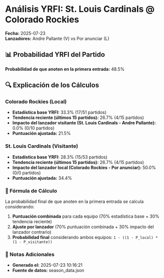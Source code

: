 # Análisis YRFI: St. Louis Cardinals @ Colorado Rockies

**Fecha:** 2025-07-23  
**Lanzadores:** Andre Pallante (V) vs Por anunciar (L)

## 📊 Probabilidad YRFI del Partido

**Probabilidad de que anoten en la primera entrada:** 48.5%

## 🔍 Explicación de los Cálculos

### Colorado Rockies (Local)
- **Estadística base YRFI:** 33.3% (17/51 partidos)
- **Tendencia reciente (últimos 15 partidos):** 26.7% (4/15 partidos)
- **Impacto del lanzador visitante (St. Louis Cardinals - Andre Pallante):** 0.0% (0/10 partidos)
- **Puntuación ajustada:** 21.5%

### St. Louis Cardinals (Visitante)
- **Estadística base YRFI:** 28.3% (15/53 partidos)
- **Tendencia reciente (últimos 15 partidos):** 26.7% (4/15 partidos)
- **Impacto del lanzador local (Colorado Rockies - Por anunciar):** 50.0% (0/0 partidos)
- **Puntuación ajustada:** 34.4%

### 📝 Fórmula de Cálculo

La probabilidad final de que anoten en la primera entrada se calcula considerando:
1. **Puntuación combinada** para cada equipo (70% estadística base + 30% tendencia reciente)
2. **Ajuste por lanzador** (70% puntuación combinada + 30% impacto del lanzador contrario)
3. **Probabilidad final** considerando ambos equipos: `1 - ((1 - P_local) * (1 - P_visitante))`

### 📌 Notas Adicionales

- **Generado el:** 2025-07-23 10:16:21
- **Fuente de datos:** season_data.json
